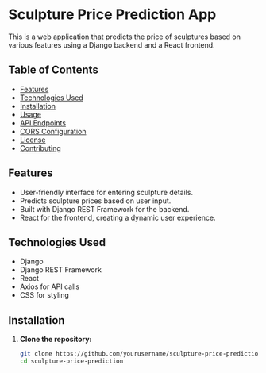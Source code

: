 # Sculpture Price Prediction App

This is a web application that predicts the price of sculptures based on various features using a Django backend and a React frontend.

## Table of Contents

- [Features](#features)
- [Technologies Used](#technologies-used)
- [Installation](#installation)
- [Usage](#usage)
- [API Endpoints](#api-endpoints)
- [CORS Configuration](#cors-configuration)
- [License](#license)
- [Contributing](#contributing)

## Features

- User-friendly interface for entering sculpture details.
- Predicts sculpture prices based on user input.
- Built with Django REST Framework for the backend.
- React for the frontend, creating a dynamic user experience.

## Technologies Used

- Django
- Django REST Framework
- React
- Axios for API calls
- CSS for styling

## Installation

1. **Clone the repository:**
   ```bash
   git clone https://github.com/yourusername/sculpture-price-prediction.git
   cd sculpture-price-prediction
